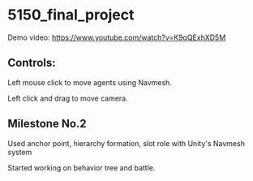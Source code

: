 # 5150_final_project
Demo video: https://www.youtube.com/watch?v=K9qQExhXD5M
## Controls:
Left mouse click to move agents using Navmesh.

Left click and drag to move camera. 


## Milestone No.2
Used anchor point, hierarchy formation, slot role with Unity's Navmesh system

Started working on behavior tree and battle.
